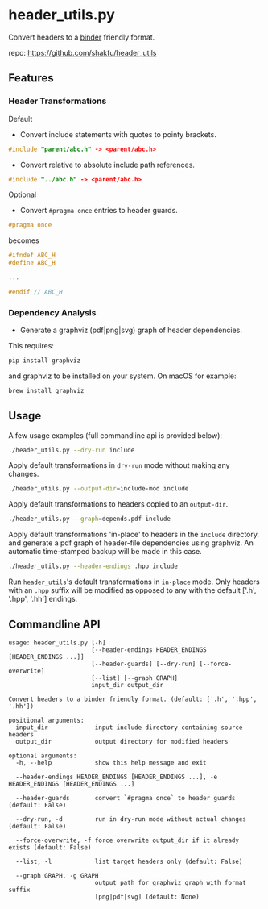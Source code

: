 # header_utils.py

Convert headers to a [binder](https://github.com/RosettaCommons/binder>) friendly format.

repo: <https://github.com/shakfu/header_utils>

## Features

### Header Transformations

Default

- Convert include statements with quotes to pointy brackets.

```c++
#include "parent/abc.h" -> <parent/abc.h>
```

- Convert relative to absolute include path references.

```c++
#include "../abc.h" -> <parent/abc.h>
```

Optional

- Convert `#pragma once` entries to header guards.

```c++
#pragma once
```

becomes

```c++
#ifndef ABC_H
#define ABC_H

...

#endif // ABC_H

```

### Dependency Analysis

- Generate a graphviz (pdf|png|svg) graph of header dependencies.

This requires:

```bash
pip install graphviz
```

and graphviz to be installed on your system. On macOS for example:

```bash
brew install graphviz
```

## Usage

A few usage examples (full commandline api is provided below):

```bash
./header_utils.py --dry-run include
```

Apply default transformations in `dry-run` mode without making any changes.

```bash
./header_utils.py --output-dir=include-mod include
```

Apply default transformations to headers copied to an `output-dir`. 


```bash
./header_utils.py --graph=depends.pdf include
```

Apply default transformations 'in-place' to headers in the `include` directory.
and generate a pdf graph of header-file dependencies using graphviz.
An automatic time-stamped backup will be made in this case. 


```bash
./header_utils.py --header-endings .hpp include
```

Run `header_utils`'s default transformations in `in-place` mode. Only headers with an `.hpp` suffix will be modified as opposed to any with the default ['.h', '.hpp', '.hh'] endings.


## Commandline API

```text
usage: header_utils.py [-h]
                       [--header-endings HEADER_ENDINGS [HEADER_ENDINGS ...]]
                       [--header-guards] [--dry-run] [--force-overwrite]
                       [--list] [--graph GRAPH]
                       input_dir output_dir

Convert headers to a binder friendly format. (default: ['.h', '.hpp', '.hh'])

positional arguments:
  input_dir             input include directory containing source headers
  output_dir            output directory for modified headers

optional arguments:
  -h, --help            show this help message and exit

  --header-endings HEADER_ENDINGS [HEADER_ENDINGS ...], -e HEADER_ENDINGS [HEADER_ENDINGS ...]
  
  --header-guards       convert `#pragma once` to header guards (default: False)
  
  --dry-run, -d         run in dry-run mode without actual changes (default: False)

  --force-overwrite, -f force overwrite output_dir if it already exists (default: False)
  
  --list, -l            list target headers only (default: False)
  
  --graph GRAPH, -g GRAPH
                        output path for graphviz graph with format suffix
                        [png|pdf|svg] (default: None)
```

